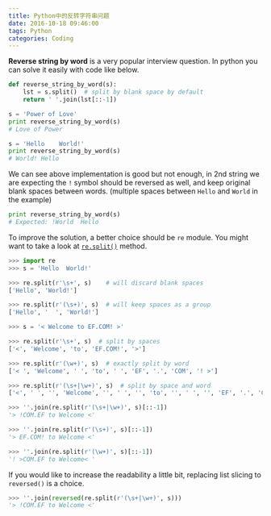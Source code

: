 ```yaml
---
title: Python中的反转字符串问题
date: 2016-10-18 09:46:00
tags: Python
categories: Coding
---
```

**Reverse string by word** is a very popular interview question. In python you can solve it easily with code like below.

```python
def reverse_string_by_word(s):
    lst = s.split()  # split by blank space by default
    return ' '.join(lst[::-1])

s = 'Power of Love'
print reverse_string_by_word(s)
# Love of Power

s = 'Hello    World!'
print reverse_string_by_word(s)
# World! Hello
```

We can see above implementation is good but not enough, in 2nd string we are expecting the `!` symbol should be reversed as well, and keep original blank spaces between words. (multiple spaces between `Hello` and `World` in the example)

```python
print reverse_string_by_word(s)
# Expected: !World  Hello
```

To improve the solution, a better choice should be `re` module. You might want to take a look at [`re.split()`](https://docs.python.org/2/library/re.html#re.split) method.

```python
>>> import re
>>> s = 'Hello  World!'

>>> re.split(r'\s+', s)    # will discard blank spaces
['Hello', 'World!']

>>> re.split(r'(\s+)', s)  # will keep spaces as a group
['Hello', '  ', 'World!']

>>> s = '< Welcome to EF.COM! >'

>>> re.split(r'\s+', s)  # split by spaces
['<', 'Welcome', 'to', 'EF.COM!', '>']

>>> re.split(r'(\w+)', s)  # exactly split by word
['< ', 'Welcome', ' ', 'to', ' ', 'EF', '.', 'COM', '! >']

>>> re.split(r'(\s+|\w+)', s)  # split by space and word
['<', ' ', '', 'Welcome', '', ' ', '', 'to', '', ' ', '', 'EF', '.', 'COM', '!', ' ', '>']

>>> ''.join(re.split(r'(\s+|\w+)', s)[::-1])
'> !COM.EF to Welcome <'

>>> ''.join(re.split(r'(\s+)', s)[::-1])
'> EF.COM! to Welcome <'

>>> ''.join(re.split(r'(\w+)', s)[::-1])
'! >COM.EF to Welcome< '

```

If you would like to increase the readability a little bit, replacing list slicing to `reversed()` is a choice.

```python
>>> ''.join(reversed(re.split(r'(\s+|\w+)', s)))
'> !COM.EF to Welcome <'
```
